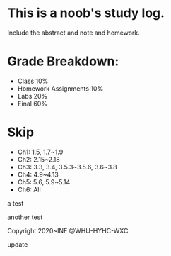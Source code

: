 # This is a noob's study log.

Include the abstract and note and homework.

# Grade Breakdown:
+ Class 10%
+ Homework Assignments 10%
+ Labs 20%
+ Final 60%

# Skip
+ Ch1: 1.5, 1.7~1.9
+ Ch2: 2.15~2.18
+ Ch3: 3.3, 3.4, 3.5.3~3.5.6, 3.6~3.8
+ Ch4: 4.9~4.13
+ Ch5: 5.6, 5.9~5.14
+ Ch6: All

a test

another test

Copyright 2020~INF @WHU-HYHC-WXC

update


